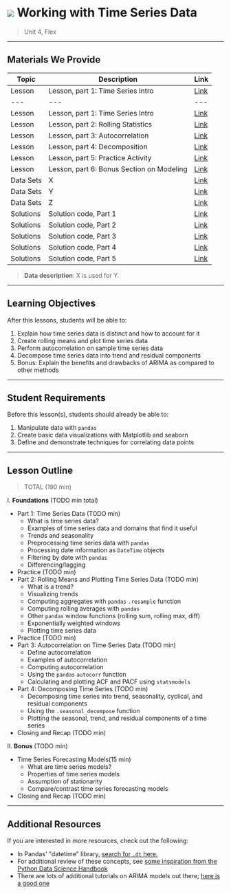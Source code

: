 # ![](https://ga-dash.s3.amazonaws.com/production/assets/logo-9f88ae6c9c3871690e33280fcf557f33.png) Working with Time Series Data

> Unit 4, Flex

---

## Materials We Provide

| Topic | Description | Link |
| --- | --- | --- |
| Lesson | Lesson, part 1: Time Series Intro | [Link](./01_time_series.ipynb)|
| --- | --- | --- |
| Lesson | Lesson, part 1: Time Series Intro | [Link](./01_time_series.ipynb)|
| Lesson | Lesson, part 2: Rolling Statistics | [Link](./02_rolling_statistics.ipynb)|
| Lesson | Lesson, part 3: Autocorrelation | [Link](./03_autocorrelation.ipynb)|
| Lesson | Lesson, part 4: Decomposition | [Link](./04_decomposition.ipynb)|
| Lesson | Lesson, part 5: Practice Activity | [Link](./05_independent_practice.ipynb)|
| Lesson | Lesson, part 6: Bonus Section on Modeling | [Link](./06_bonus_time_series_models.ipynb)|
| Data Sets | X | [Link](X)|
| Data Sets | Y | [Link](X)|
| Data Sets | Z | [Link](X)|
| Solutions | Solution code, Part 1 | [Link](X)|
| Solutions | Solution code, Part 2 | [Link](X)|
| Solutions | Solution code, Part 3 | [Link](X)|
| Solutions | Solution code, Part 4 | [Link](X)|
| Solutions | Solution code, Part 5 | [Link](X)|


> **Data description**: X is used for Y.

---

## Learning Objectives

After this lessons, students will be able to:

1. Explain how time series data is distinct and how to account for it
2. Create rolling means and plot time series data
3. Perform autocorrelation on sample time series data
4. Decompose time series data into trend and residual components
5. Bonus: Explain the benefits and drawbacks of ARIMA as compared to other methods

---

## Student Requirements

Before this lesson(s), students should already be able to:

1. Manipulate data with `pandas`
2. Create basic data visualizations with Matplotlib and seaborn
3. Define and demonstrate techniques for correlating data points

---

## Lesson Outline

> TOTAL (190 min)

I. **Foundations** (TODO min total)
- Part 1: Time Series Data (TODO min)
    - What is time series data?
    - Examples of time series data and domains that find it useful
    - Trends and seasonality
    - Preprocessing time series data with `pandas`
    - Processing date information as `DateTime` objects
    - Filtering by date with `pandas`
    - Differencing/lagging
- Practice (TODO min)
- Part 2: Rolling Means and Plotting Time Series Data (TODO min)
    - What is a trend?
    - Visualizing trends
    - Computing aggregates with `pandas` `.resample` function
    - Computing rolling averages with `pandas` 
    - Other `pandas` window functions (rolling sum, rolling max, diff)
    - Exponentially weighted windows
    - Plotting time series data
- Practice (TODO min)
- Part 3: Autocorrelation on Time Series Data (TODO min)
    - Define autocorrelation 
    - Examples of autocorrelation
    - Computing autocorrelation
    - Using the `pandas` `autocorr` function 
    - Calculating and plotting ACF and PACF using `statsmodels`
- Part 4: Decomposing Time Series (TODO min)
    - Decomposing time series into trend, seasonality, cyclical, and residual components
    - Using the `.seasonal_decompose` function
    - Plotting the seasonal, trend, and residual components of a time series
- Closing and Recap (TODO min)
   
    
II. **Bonus** (TODO min)
- Time Series Forecasting Models(15 min)
    - What are time series models?
    - Properties of time series models
    - Assumption of stationarity
    - Compare/contrast time series forecasting models
- Closing and Recap (TODO min)

---


## Additional Resources

If you are interested in more resources, check out the following:
- In Pandas' "datetime" library, [search for `.dt` here.](http://pandas.pydata.org/pandas-docs/stable/api.html)
- For additional review of these concepts, see [some inspiration from the Python Data Science Handbook](https://jakevdp.github.io/PythonDataScienceHandbook/03.11-working-with-time-series.html)
- There are lots of additional tutorials on ARIMA models out there; [here is a good one](http://www.statsref.com/HTML/index.html?arima.html)
